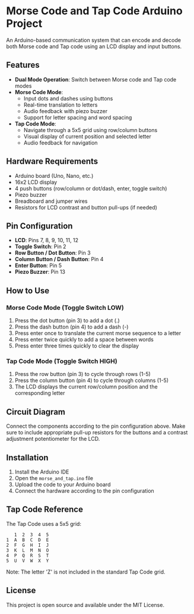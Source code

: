 # Morse Code and Tap Code Arduino Project

An Arduino-based communication system that can encode and decode both Morse code and Tap code using an LCD display and input buttons.

## Features

- **Dual Mode Operation**: Switch between Morse code and Tap code modes
- **Morse Code Mode**: 
  - Input dots and dashes using buttons
  - Real-time translation to letters
  - Audio feedback with piezo buzzer
  - Support for letter spacing and word spacing
- **Tap Code Mode**: 
  - Navigate through a 5x5 grid using row/column buttons
  - Visual display of current position and selected letter
  - Audio feedback for navigation

## Hardware Requirements

- Arduino board (Uno, Nano, etc.)
- 16x2 LCD display
- 4 push buttons (row/column or dot/dash, enter, toggle switch)
- Piezo buzzer
- Breadboard and jumper wires
- Resistors for LCD contrast and button pull-ups (if needed)

## Pin Configuration

- **LCD**: Pins 7, 8, 9, 10, 11, 12
- **Toggle Switch**: Pin 2
- **Row Button / Dot Button**: Pin 3
- **Column Button / Dash Button**: Pin 4
- **Enter Button**: Pin 5
- **Piezo Buzzer**: Pin 13

## How to Use

### Morse Code Mode (Toggle Switch LOW)
1. Press the dot button (pin 3) to add a dot (.)
2. Press the dash button (pin 4) to add a dash (-)
3. Press enter once to translate the current morse sequence to a letter
4. Press enter twice quickly to add a space between words
5. Press enter three times quickly to clear the display

### Tap Code Mode (Toggle Switch HIGH)
1. Press the row button (pin 3) to cycle through rows (1-5)
2. Press the column button (pin 4) to cycle through columns (1-5)
3. The LCD displays the current row/column position and the corresponding letter

## Circuit Diagram

Connect the components according to the pin configuration above. Make sure to include appropriate pull-up resistors for the buttons and a contrast adjustment potentiometer for the LCD.

## Installation

1. Install the Arduino IDE
2. Open the `morse_and_tap.ino` file
3. Upload the code to your Arduino board
4. Connect the hardware according to the pin configuration

## Tap Code Reference

The Tap Code uses a 5x5 grid:

```
   1  2  3  4  5
1  A  B  C  D  E
2  F  G  H  I  J
3  K  L  M  N  O
4  P  Q  R  S  T
5  U  V  W  X  Y
```

Note: The letter 'Z' is not included in the standard Tap Code grid.

## License

This project is open source and available under the MIT License.
